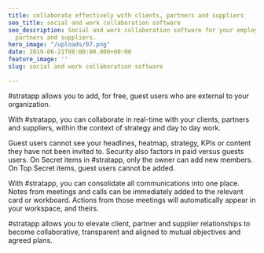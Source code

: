 ```yaml
---
title: collaborate effectively with clients, partners and suppliers
seo_title: social and work collaboration software
seo_description: Social and work collaboration software for your employees, clients,
  partners and suppliers.
hero_image: "/uploads/07.png"
date: 2019-06-21T08:00:00.000+00:00
feature_image: ''
slug: social and work collaboration software

---
```

\#stratapp allows you to add, for free, guest users who are external to your organization.

With #stratapp, you can collaborate in real-time with your clients, partners and suppliers, within the context of strategy and day to day work.

Guest users cannot see your headlines, heatmap, strategy, KPIs or content they have not been invited to.  Security also factors in paid versus guests users.  On Secret items in #stratapp, only the owner can add new members.  On Top Secret items, guest users cannot be added.

With #stratapp, you can consolidate all communications into one place.  Notes from meetings and calls can be immediately added to the relevant card or workboard.  Actions from those meetings will automatically appear in your workspace, and theirs.

\#stratapp allows you to elevate client, partner and supplier relationships to become collaborative, transparent and aligned to mutual objectives and agreed plans.